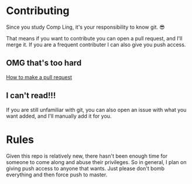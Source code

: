 # Contributing


Since you study Comp Ling, it's your responsibility to know git. 😎  

That means if you want to contribute you can open a pull request, and I'll merge it.
If you are a frequent contributer I can also give you push access. 


## OMG that's too hard

[How to make a pull request](https://docs.github.com/en/pull-requests/collaborating-with-pull-requests/proposing-changes-to-your-work-with-pull-requests/creating-a-pull-request)

## I can't read!!!

If you are still unfamiliar with git, you can also open an issue with what you want added, and I'll manually add it for you. 



# Rules

Given this repo is relatively new, there hasn't been enough time for someone to come along and abuse their privileges.  So in general, I plan on giving push access to anyone that wants. Just please don't bomb everything and then force push to master. 
